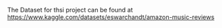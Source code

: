 The Dataset for thsi project can be found at https://www.kaggle.com/datasets/eswarchandt/amazon-music-reviews
